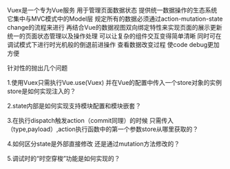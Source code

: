 Vuex是一个专为Vue服务 用于管理页面数据状态 提供统一数据操作的生态系统
它集中与MVC模式中的Model层 规定所有的数据必须通过action-mutation-state change的流程来进行
再结合Vue的数据视图双向绑定特性来实现页面的展示更新
统一的页面状态管理以及操作处理 可以让复杂的组件交互变得简单清晰 
同时可在调试模式下进行时光机般的倒退前进操作 查看数据改变过程 使code debug更加方便

针对性的抛出几个问题

1.使用Vuex只需执行Vue.use(Vuex) 并在Vue的配置中传入一个store对象的实例 store是如何实现注入的？

2.state内部是如何实现支持模块配置和模块嵌套？

3.在执行dispatch触发action（commit同理）的时候 只需传入（type,payload）,action执行函数中的第一个参数store从哪里获取的？

4.如何区分state是外部直接修改 还是通过mutation方法修改的？

5.调试时的“时空穿梭”功能是如何实现的？

